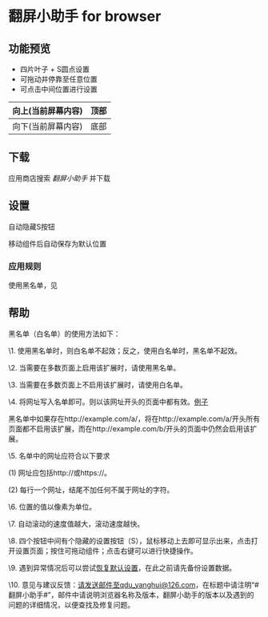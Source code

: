 # 翻屏小助手 for browser

## 功能预览

- 四片叶子 + S圆点设置
- 可拖动并停靠至任意位置
- 可点击中间位置进行设置

| 向上(当前屏幕内容) | 顶部   |
| ---------- | ---- |
| 向下(当前屏幕内容) | 底部   |

## 下载

应用商店搜索 *翻屏小助手* 并下载

## 设置

自动隐藏S按钮

移动组件后自动保存为默认位置

### 应用规则

使用黑名单，见

## 帮助

黑名单（白名单）的使用方法如下：

\1. 使用黑名单时，则白名单不起效；反之，使用白名单时，黑名单不起效。

\2. 当需要在多数页面上启用该扩展时，请使用黑名单。

\3. 当需要在多数页面上不启用该扩展时，请使用白名单。

\4. 将网址写入名单即可。则以该网址开头的页面中都有效。[例子](chrome-extension://eagldlfgajpjgobbnmcjbnmaaphgpolm/options.html#)

黑名单中如果存在http://example.com/a/，将在http://example.com/a/开头所有页面都不启用该扩展，而在http://example.com/b/开头的页面中仍然会启用该扩展。

\5. 名单中的网址应符合以下要求

(1) 网址应包括http://或https://。

(2) 每行一个网址，结尾不加任何不属于网址的字符。

\6. 位置的值以像素为单位。

\7. 自动滚动的速度值越大，滚动速度越快。

\8. 四个按钮中间有个隐藏的设置按钮（S），鼠标移动上去即可显示出来，点击打开设置页面；按住可拖动组件；点击右键可以进行快捷操作。

\9. 遇到异常情况后可以尝试[恢复默认设置](chrome-extension://eagldlfgajpjgobbnmcjbnmaaphgpolm/options.html#)，在此之前请先备份设置数据。

\10. 意见与建议反馈：请发送邮件至qdu_yanghui@126.com，在标题中请注明“#翻屏小助手#”，邮件中请说明浏览器名称及版本，翻屏小助手的版本以及遇到的问题的详细情况，以便查找及修复问题。